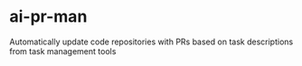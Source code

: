 # ai-pr-man
Automatically update code repositories with PRs based on task descriptions from task management tools
